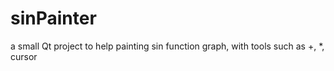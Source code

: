 # sinPainter
a small Qt project to help painting sin function graph, with tools such as +, *, cursor
